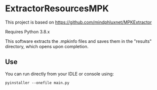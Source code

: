 # ExtractorResourcesMPK

This project is based on https://github.com/mindphluxnet/MPKExtractor

Requires Python 3.8.x

This software extracts the .mpkinfo files and saves them in the "results" directory, which opens upon completion.

## Use

You can run directly from your IDLE or console using:

``` 
pyinstaller --onefile main.py 
```
